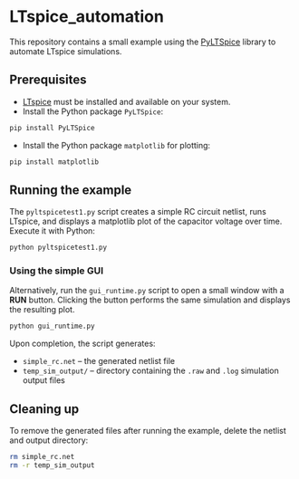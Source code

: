 # LTspice_automation

This repository contains a small example using the [PyLTSpice](https://pypi.org/project/PyLTSpice/) library to automate LTspice simulations.

## Prerequisites

- [LTspice](https://www.analog.com/en/design-center/design-tools-and-calculators/ltspice-simulator.html) must be installed and available on your system.
- Install the Python package `PyLTSpice`:

```bash
pip install PyLTSpice
```
- Install the Python package `matplotlib` for plotting:

```bash
pip install matplotlib
```

## Running the example

The `pyltspicetest1.py` script creates a simple RC circuit netlist, runs LTspice,
and displays a matplotlib plot of the capacitor voltage over time. Execute it with Python:

```bash
python pyltspicetest1.py
```

### Using the simple GUI

Alternatively, run the `gui_runtime.py` script to open a small window with a
**RUN** button. Clicking the button performs the same simulation and displays
the resulting plot.

```bash
python gui_runtime.py
```

Upon completion, the script generates:

- `simple_rc.net` – the generated netlist file
- `temp_sim_output/` – directory containing the `.raw` and `.log` simulation output files

## Cleaning up

To remove the generated files after running the example, delete the netlist and output directory:

```bash
rm simple_rc.net
rm -r temp_sim_output
```
